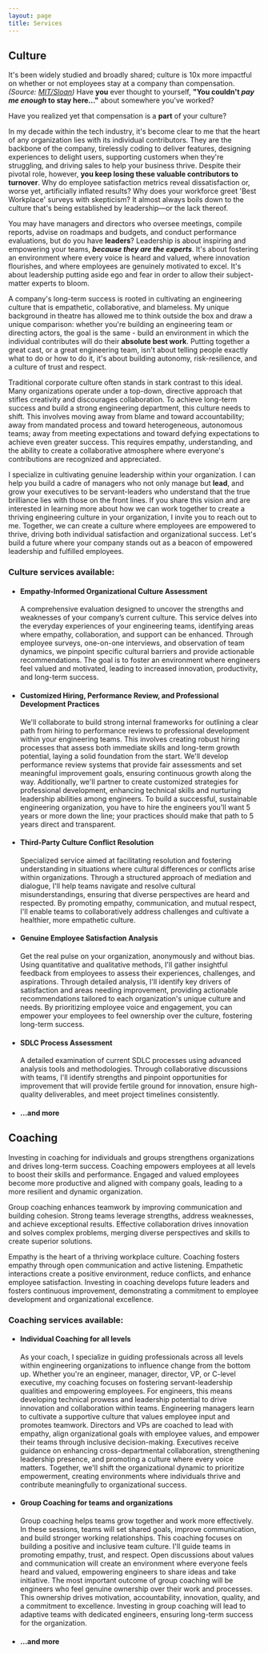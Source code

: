 ```yaml
---
layout: page
title: Services
---
```


<div class="culture">
  <a name="culture"></a>
  <h2>Culture</h2>
  <p>
    It's been widely studied and broadly shared; culture is 10x more impactful
    on whether or not employees stay at a company than compensation.
    <cite
      >(Source:
      <a
        href="https://sloanreview.mit.edu/article/toxic-culture-is-driving-the-great-resignation/"
        >MIT/Sloan</a
      >)</cite
    >
    Have <b>you</b> ever thought to yourself,
    <b>"You couldn't <i>pay me enough</i> to stay here..."</b> about somewhere
    you've worked?
  </p>

  <p>
    Have you realized yet that compensation is a <b>part</b> of your culture?
  </p>

  <p>
    In my decade within the tech industry, it's become clear to me that the
    heart of any organization lies with its individual contributors. They are
    the backbone of the company, tirelessly coding to deliver features,
    designing experiences to delight users, supporting customers when they're
    struggling, and driving sales to help your business thrive. Despite their
    pivotal role, however,
    <b>you keep losing these valuable contributors to turnover</b>. Why do
    employee satisfaction metrics reveal dissatisfaction or, worse yet,
    artificially inflated results? Why does your workforce greet 'Best
    Workplace' surveys with skepticism? It almost always boils down to the
    culture that's being established by leadership—or the lack thereof.
  </p>

  <p>
    You may have managers and directors who oversee meetings, compile reports,
    advise on roadmaps and budgets, and conduct performance evaluations, but do
    you have <b>leaders</b>? Leadership is about inspiring and empowering your
    teams, <b><i>because they are the experts</i></b
    >. It's about fostering an environment where every voice is heard and
    valued, where innovation flourishes, and where employees are genuinely
    motivated to excel. It's about leadership putting aside ego and fear in
    order to allow their subject-matter experts to bloom.
  </p>
  <p>
    A company's long-term success is rooted in cultivating an engineering
    culture that is empathetic, collaborative, and blameless. My unique
    background in theatre has allowed me to think outside the box and draw a
    unique comparison: whether you're building an engineering team or directing
    actors, the goal is the same - build an environment in which the individual
    contributes will do their <b>absolute best work</b>. Putting together a
    great cast, or a great engineering team, isn't about telling people exactly
    what to do or how to do it, it's about building autonomy, risk-resilience,
    and a culture of trust and respect.
  </p>

  <p>
    Traditional corporate culture often stands in stark contrast to this ideal.
    Many organizations operate under a top-down, directive approach that stifles
    creativity and discourages collaboration. To achieve long-term success and
    build a strong engineering department, this culture needs to shift. This
    involves moving away from blame and toward accountability; away from
    mandated process and toward heterogeneous, autonomous teams; away from
    meeting expectations and toward defying expectations to achieve even greater
    success. This requires empathy, understanding, and the ability to create a
    collaborative atmosphere where everyone's contributions are recognized and
    appreciated.
  </p>

  <p>
    I specialize in cultivating genuine leadership within your organization. I
    can help you build a cadre of managers who not only manage but <b>lead</b>,
    and grow your executives to be servant-leaders who understand that the true
    brilliance lies with those on the front lines. If you share this vision and
    are interested in learning more about how we can work together to create a
    thriving engineering culture in your organization, I invite you to reach out
    to me. Together, we can create a culture where employees are empowered to
    thrive, driving both individual satisfaction and organizational success.
    Let's build a future where your company stands out as a beacon of empowered
    leadership and fulfilled employees.
  </p>
  <h3>Culture services available:</h3>
  <ul>
    <li><h4>Empathy-Informed Organizational Culture Assessment</h4></li>
    <p>
      A comprehensive evaluation designed to uncover the strengths and
      weaknesses of your company’s current culture. This service delves into the
      everyday experiences of your engineering teams, identifying areas where
      empathy, collaboration, and support can be enhanced. Through employee
      surveys, one-on-one interviews, and observation of team dynamics, we
      pinpoint specific cultural barriers and provide actionable
      recommendations. The goal is to foster an environment where engineers feel
      valued and motivated, leading to increased innovation, productivity, and
      long-term success.
    </p>
    <li>
      <h4>
        Customized Hiring, Performance Review, and Professional Development
        Practices
      </h4>
    </li>
    <p>
      We'll collaborate to build strong internal frameworks for outlining a
      clear path from hiring to performance reviews to professional development
      within your engineering teams. This involves creating robust hiring
      processes that assess both immediate skills and long-term growth
      potential, laying a solid foundation from the start. We'll develop
      performance review systems that provide fair assessments and set
      meaningful improvement goals, ensuring continuous growth along the way.
      Additionally, we'll partner to create customized strategies for
      professional development, enhancing technical skills and nurturing
      leadership abilities among engineers. To build a successful, sustainable
      engineering organization, you have to hire the engineers you'll want 5
      years or more down the line; your practices should make that path to 5
      years direct and transparent.
    </p>
    <li><h4>Third-Party Culture Conflict Resolution</h4></li>
    <p>
      Specialized service aimed at facilitating resolution and fostering
      understanding in situations where cultural differences or conflicts arise
      within organizations. Through a structured approach of mediation and
      dialogue, I'll help teams navigate and resolve cultural misunderstandings,
      ensuring that diverse perspectives are heard and respected. By promoting
      empathy, communication, and mutual respect, I'll enable teams to
      collaboratively address challenges and cultivate a healthier, more
      empathetic culture.
    </p>
    <li><h4>Genuine Employee Satisfaction Analysis</h4></li>
    <p>
      Get the real pulse on your organization, anonymously and without bias.
      Using quantitative and qualitative methods, I'll gather insightful
      feedback from employees to assess their experiences, challenges, and
      aspirations. Through detailed analysis, I'll identify key drivers of
      satisfaction and areas needing improvement, providing actionable
      recommendations tailored to each organization's unique culture and needs.
      By prioritizing employee voice and engagement, you can empower your
      employees to feel ownership over the culture, fostering long-term success.
    </p>
    <li><h4>SDLC Process Assessment</h4></li>
    <p>
      A detailed examination of current SDLC processes using advanced analysis
      tools and methodologies. Through collaborative discussions with teams,
      I'll identify strengths and pinpoint opportunities for improvement that
      will provide fertile ground for innovation, ensure high-quality
      deliverables, and meet project timelines consistently.
    </p>
    <li><h4>...and more</h4></li>
  </ul>
</div>
<div class="coaching">
  <a name="coaching"></a>
  <h2>Coaching</h2>
  <p>
    Investing in coaching for individuals and groups strengthens organizations
    and drives long-term success. Coaching empowers employees at all levels to
    boost their skills and performance. Engaged and valued employees become more
    productive and aligned with company goals, leading to a more resilient and
    dynamic organization.
  </p>
  <p>
    Group coaching enhances teamwork by improving communication and building
    cohesion. Strong teams leverage strengths, address weaknesses, and achieve
    exceptional results. Effective collaboration drives innovation and solves
    complex problems, merging diverse perspectives and skills to create superior
    solutions.
  </p>
  <p>
    Empathy is the heart of a thriving workplace culture. Coaching fosters
    empathy through open communication and active listening. Empathetic
    interactions create a positive environment, reduce conflicts, and enhance
    employee satisfaction. Investing in coaching develops future leaders and
    fosters continuous improvement, demonstrating a commitment to employee
    development and organizational excellence.
  </p>
  <h3>Coaching services available:</h3>
  <ul>
    <li><h4>Individual Coaching for all levels</h4></li>
    <p>
      As your coach, I specialize in guiding professionals across all levels
      within engineering organizations to influence change from the bottom up.
      Whether you're an engineer, manager, director, VP, or C-level executive,
      my coaching focuses on fostering servant-leadership qualities and
      empowering employees. For engineers, this means developing technical
      prowess and leadership potential to drive innovation and collaboration
      within teams. Engineering managers learn to cultivate a supportive culture
      that values employee input and promotes teamwork. Directors and VPs are
      coached to lead with empathy, align organizational goals with employee
      values, and empower their teams through inclusive decision-making.
      Executives receive guidance on enhancing cross-departmental collaboration,
      strengthening leadership presence, and promoting a culture where every
      voice matters. Together, we'll shift the organizational dynamic to
      prioritize empowerment, creating environments where individuals thrive and
      contribute meaningfully to organizational success.
    </p>
    <li><h4>Group Coaching for teams and organizations</h4></li>
    <p>
      Group coaching helps teams grow together and work more effectively. In
      these sessions, teams will set shared goals, improve communication, and
      build stronger working relationships. This coaching focuses on building a
      positive and inclusive team culture. I'll guide teams in promoting
      empathy, trust, and respect. Open discussions about values and
      communication will create an environment where everyone feels heard and
      valued, empowering engineers to share ideas and take initiative. The most
      important outcome of group coaching will be engineers who feel genuine
      ownership over their work and processes. This ownership drives motivation,
      accountability, innovation, quality, and a commitment to excellence.
      Investing in group coaching will lead to adaptive teams with dedicated
      engineers, ensuring long-term success for the organization.
    </p>
    <li><h4>...and more</h4></li>
  </ul>
</div>
